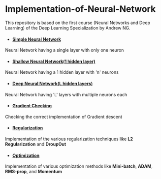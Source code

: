 # Implementation-of-Neural-Network
This repository is based on the first course (Neural Networks and Deep Learning) of the Deep Learning Specialization by Andrew NG.



- #### [**Simple Neural Network**](https://github.com/Jyotigupta0225/Implementation-of-Neural-Network/tree/master/Neural%20Network%20(Scratch)/Simple%20Neural%20Network)</br>
Neural Network having a single layer with only one neuron


- #### [**Shallow Neural Network(1 hidden layer)**](https://github.com/Jyotigupta0225/Implementation-of-Neural-Network/tree/master/Neural%20Network%20(Scratch)/Shallow%20Neural%20Network(1%20hidden%20layer))</br>
Neural Network having a 1 hidden layer with 'n' neurons


- #### [**Deep Neural Network(L hidden layers)**](https://github.com/Jyotigupta0225/Implementation-of-Neural-Network/tree/master/Neural%20Network%20(Scratch)/Deep%20Neural%20Network(L%20hidden%20layers))</br>
Neural Network having 'L' layers with multiple neurons each


- #### [**Gradient Checking**](https://github.com/jyoti0225/Implementation-of-Neural-Network/blob/master/Gradient%20Checking/)</br>
Checking the correct implementation of Gradient descent


- #### [**Regularization**](https://github.com/jyoti0225/Implementation-of-Neural-Network/tree/master/Regularization)</br>
Implementation of the various regularization techniques like **L2 Regularization** and **DroupOut**


- #### [**Optimization**](https://github.com/jyoti0225/Implementation-of-Neural-Network/tree/master/Optimization)</br>
Implementation of various optimization methods like **Mini-batch**, **ADAM**, **RMS-prop**, and **Momentum**
